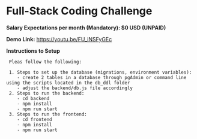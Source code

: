 # Full-Stack Coding Challenge

**Salary Expectations per month (Mandatory):  $0 USD (UNPAID)**

**Demo Link:** https://youtu.be/FU_iNSFyGEc

**Instructions to Setup**

     Pleas follow the following:
     
     1. Steps to set up the database (migrations, environment variables):
        - create 2 tables in a database through pgAdmin or command line using the scripts located in the db_ddl folder
        - adjust the backend/db.js file accordingly
     2. Steps to run the backend:
        - cd backend
        - npm install
        - npm run start
     3. Steps to run the frontend:
        - cd frontend
        - npm install
        - npm run start

